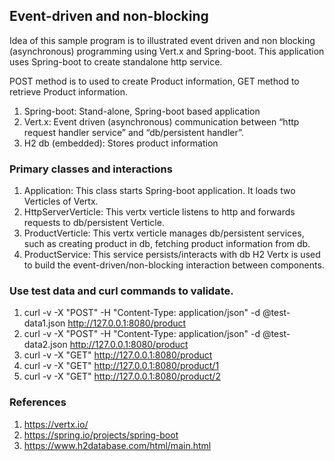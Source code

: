 ## Event-driven and non-blocking
Idea of this sample program is to illustrated event driven and non blocking (asynchronous) programming using Vert.x and Spring-boot. 
This application uses Spring-boot to create standalone http service.

POST method is to used to create Product information, GET method to retrieve Product information.


1.  Spring-boot: 	Stand-alone, Spring-boot based application
2.  Vert.x: 	Event driven (asynchronous) communication between “http request handler service” and “db/persistent handler”.
3.  H2 db (embedded): Stores product information


### Primary classes and interactions
1.	Application: This class starts Spring-boot application. It loads two Verticles of Vertx.
2.	HttpServerVerticle: This vertx verticle listens to http and forwards requests to db/persistent Verticle.
3.	ProductVerticle: This vertx verticle manages db/persistent services, such as creating product in db, fetching product information from db.
4.	ProductService: This service persists/interacts with db H2
Vertx is used to build the event-driven/non-blocking interaction between components.


### Use test data and curl commands to validate.
  1.  curl -v -X "POST" -H "Content-Type: application/json" -d @test-data1.json  http://127.0.0.1:8080/product
  2.  curl -v -X "POST" -H "Content-Type: application/json" -d @test-data2.json  http://127.0.0.1:8080/product
  3.  curl -v -X "GET"  http://127.0.0.1:8080/product
  4.  curl -v -X "GET"  http://127.0.0.1:8080/product/1
  5.  curl -v -X "GET"  http://127.0.0.1:8080/product/2


### References
1.  https://vertx.io/
2.  https://spring.io/projects/spring-boot
3.  https://www.h2database.com/html/main.html
